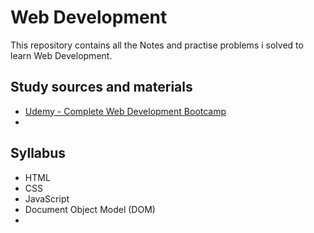 # Web Development

This repository contains all the Notes and practise problems i solved to learn Web Development.


## Study sources and materials 

- [Udemy - Complete Web Development Bootcamp](https://www.udemy.com/course/the-complete-web-development-bootcamp/)
-

## Syllabus 

- HTML 
- CSS
- JavaScript 
- Document Object Model (DOM)
-
